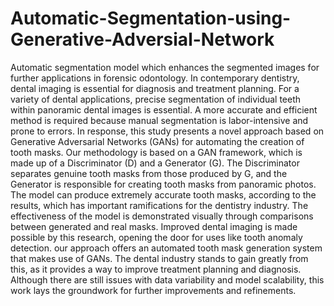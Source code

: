 # Automatic-Segmentation-using-Generative-Adversial-Network
Automatic segmentation model which enhances the segmented images for further applications in forensic odontology.
In contemporary dentistry, dental imaging
is essential for diagnosis and treatment planning. For a variety
of dental applications, precise segmentation of individual teeth
within panoramic dental images is essential. A more accurate
and efficient method is required because manual segmentation
is labor-intensive and prone to errors. In response, this study
presents a novel approach based on Generative Adversarial
Networks (GANs) for automating the creation of tooth masks.
Our methodology is based on a GAN framework,
which is made up of a Discriminator (D) and a Generator
(G). The Discriminator separates genuine tooth masks from
those produced by G, and the Generator is responsible for
creating tooth masks from panoramic photos. The model can
produce extremely accurate tooth masks, according to the results,
which has important ramifications for the dentistry industry.
The effectiveness of the model is demonstrated visually through
comparisons between generated and real masks. Improved dental
imaging is made possible by this research, opening the door for
uses like tooth anomaly detection.
our approach offers an automated tooth mask generation system that makes use of GANs. The dental industry
stands to gain greatly from this, as it provides a way to improve
treatment planning and diagnosis. Although there are still issues
with data variability and model scalability, this work lays the
groundwork for further improvements and refinements.

